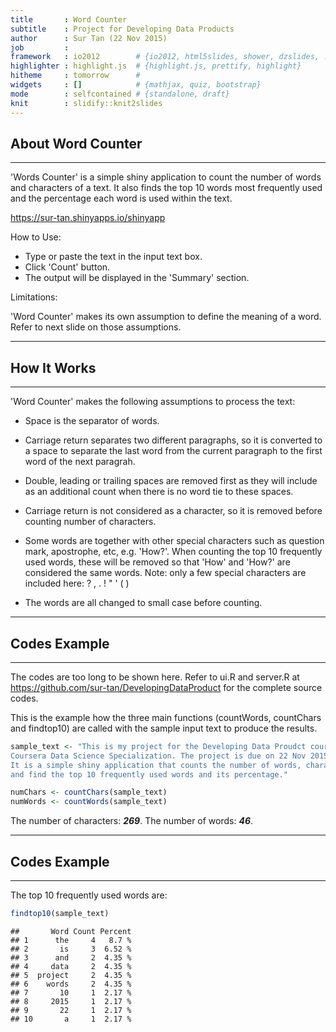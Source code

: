 ```yaml
---
title       : Word Counter
subtitle    : Project for Developing Data Products
author      : Sur Tan (22 Nov 2015)
job         : 
framework   : io2012        # {io2012, html5slides, shower, dzslides, ...}
highlighter : highlight.js  # {highlight.js, prettify, highlight}
hitheme     : tomorrow      # 
widgets     : []            # {mathjax, quiz, bootstrap}
mode        : selfcontained # {standalone, draft}
knit        : slidify::knit2slides
---
```


## About Word Counter
----
'Words Counter' is a simple shiny application to count the number of words and characters of a text. It also finds the top 10 words most frequently used and the percentage each word is used within the text.

https://sur-tan.shinyapps.io/shinyapp

How to Use:
- Type or paste the text in the input text box.
- Click 'Count' button. 
- The output will be displayed in the 'Summary' section.

Limitations:

'Word Counter' makes its own assumption to define the meaning of a word. Refer to next slide on those assumptions.  

---

## How It Works
----
'Word Counter' makes the following assumptions to process the text: 

- Space is the separator of words. 
- Carriage return separates two different paragraphs, so it is converted to a space to separate the last word from the current paragraph to the first word of the next paragrah.
- Double, leading or trailing spaces are removed first as they will include as an additional count when there is no word tie to these spaces.

- Carriage return is not considered as a character, so it is removed before counting number of characters.
- Some words are together with other special characters such as question mark, apostrophe, etc, e.g. 'How?'. When counting the top 10 frequently used words, these will be removed so that 'How' and 'How?' are considered the same words. Note: only a few special characters are included here: ? , . ! " ' ( )  
- The words are all changed to small case before counting.

---

## Codes Example
----


The codes are too long to be shown here. Refer to ui.R and server.R at https://github.com/sur-tan/DevelopingDataProduct for the complete source codes. 

This is the example how the three main functions (countWords, countChars and findtop10) are called with the sample input text to produce the results.


```r
sample_text <- "This is my project for the Developing Data Proudct course, 
Coursera Data Science Specialization. The project is due on 22 Nov 2015. 
It is a simple shiny application that counts the number of words, characters
and find the top 10 frequently used words and its percentage."

numChars <- countChars(sample_text)
numWords <- countWords(sample_text)
```

The number of characters: ***269***.
The number of words: ***46***.


---

## Codes Example
----

The top 10 frequently used words are: 

```r
findtop10(sample_text)
```

```
##       Word Count Percent
## 1      the     4   8.7 %
## 2       is     3  6.52 %
## 3      and     2  4.35 %
## 4     data     2  4.35 %
## 5  project     2  4.35 %
## 6    words     2  4.35 %
## 7       10     1  2.17 %
## 8     2015     1  2.17 %
## 9       22     1  2.17 %
## 10       a     1  2.17 %
```
